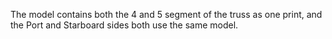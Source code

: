 The model contains both the 4 and 5 segment of the truss as one print, and the Port and Starboard sides both use the same model. 
